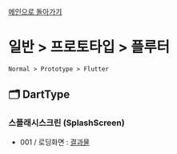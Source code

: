 
[메인으로 돌아가기](/README.md)

# 일반 > 프로토타입 > 플루터 
```
Normal > Prototype > Flutter
```

## :card_index_dividers: DartType
### 스플래시스크린 (SplashScreen)
- 001 / 로딩화면 : [결과물](/Prototype-Flutter/DartType-SplashScreen-001.md)
